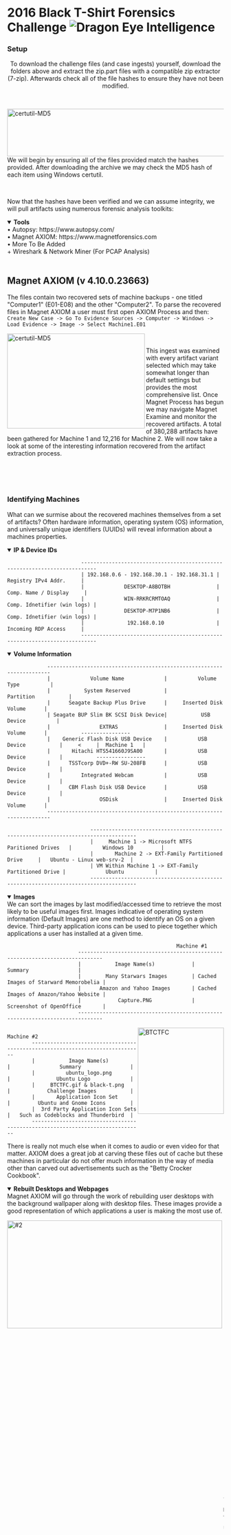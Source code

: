 # 2016 Black T-Shirt Forensics Challenge ![Dragon Eye Intelligence][DEI]
[DEI]:https://github.com/dragoneyeintel/A-Comparative-Analysis-of-Digital-Forensic-Platform-Artifact-Recovery-Capabilities/blob/fdb3456cadce1303e2183c607c3688c0f82f0bb3/imgs/badge.png

### Setup
<p align="center">
    To download the challenge files (and case ingests) yourself, download the folders above and extract the zip.part files with a compatible zip extractor (7-zip). Afterwards check all of the file hashes to ensure they have not been modified.
</p>

<br />

<img src="https://github.com/dragoneyeintel/A-Comparative-Analysis-of-Digital-Forensic-Platform-Artifact-Recovery-Capabilities/blob/7b8983266033500a25e3381b96612046c2a1d507/imgs/certutil-MD5.png" align="right"
     alt="certutil-MD5" width="600" height="110">
We will begin by ensuring all of the files provided match the hashes provided. After downloading the archive we may check the MD5 hash of each item using Windows certutil.

<br />

Now that the hashes have been verified and we can assume integrity, we will pull artifacts using numerous forensic analysis toolkits:
<details open><summary><b>Tools</b></summary>
• Autopsy: https://www.autopsy.com/
<br />
• Magnet AXIOM: https://www.magnetforensics.com
<br />
• More To Be Added
    <br />
+ Wireshark & Network Miner (For PCAP Analysis)
</details>

<br />

## Magnet AXIOM (v 4.10.0.23663)
The files contain two recovered sets of machine backups - one titled "Computer1" (E01-E08) and the other "Computer2". To parse the recovered files in Magnet AXIOM a user must first open AXIOM Process and then:
`Create New Case -> Go To Evidence Sources -> Computer -> Windows -> Load Evidence -> Image -> Select Machine1.E01`

<img src="https://github.com/dragoneyeintel/A-Comparative-Analysis-of-Digital-Forensic-Platform-Artifact-Recovery-Capabilities/blob/76be7711d18ed936754a2e4f216fa74e5d2f978e/imgs/2016-Black-T-Shirt-Forensics-Challenge-%231.png" align="left"
     alt="certutil-MD5" width="320" height="220">

<br />

This ingest was examined with every artifact variant selected which may take somewhat longer than default settings but provides the most comprehensive list. Once Magnet Process has begun we may navigate Magnet Examine and monitor the recovered artifacts. A total of 380,288 artifacts have been gathered for Machine 1 and 12,216 for Machine 2. We will now take a look at some of the interesting information recovered from the artifact extraction process. 

<br /><br /><br />

### Identifying Machines
What can we surmise about the recovered machines themselves from a set of artifacts? Often hardware information, operating system (OS) information, and universally unique identifiers (UUIDs) will reveal information about a machines properties.
<details open><summary><b>IP & Device IDs</b></summary>
    
                            ---------------------------------------------------------------------------
                            | 192.168.0.6 - 192.168.30.1 - 192.168.31.1 |     Registry IPv4 Addr.     |
                            |             DESKTOP-A8BOTBH               |    Comp. Name / Display     |
                            |             WIN-RRKRCRMTOAQ               | Comp. Idnetifier (win logs) |
                            |             DESKTOP-M7P1NB6               | Comp. Idnetifier (win logs) |
                            |              192.168.0.10                 |     Incoming RDP Access     |
                            ---------------------------------------------------------------------------
    
</details>

<details open><summary><b>Volume Information</b></summary>
    
                 -----------------------------------------------------------------------
                 |             Volume Name             |          Volume Type          |
                 |           System Reserved           |           Partition           |
                 |      Seagate Backup Plus Drive      |     Inserted Disk Volume      |
                 | Seagate BUP Slim BK SCSI Disk Device|           USB Device          |
                 |                EXTRAS               |     Inserted Disk Volume      |           ----------------
                 |    Generic Flash Disk USB Device    |          USB Device           |     <     |  Machine 1   |
                 |       Hitachi HTS541660J9SA00       |          USB Device           |           ----------------
                 |      TSSTcorp DVD+-RW SU-208FB      |          USB Device           |
                 |          Integrated Webcam          |          USB Device           |
                 |      CBM Flash Disk USB Device      |          USB Device           |
                 |                OSDisk               |     Inserted Disk Volume      |
                 -----------------------------------------------------------------------
                                                                                                
                               -------------------------------------------------------------------------------------
                               |     Machine 1 -> Microsoft NTFS Paritioned Drives   |          Windows 10         |
                               |       Machine 2 -> EXT-Family Partitioned Drive     |   Ubuntu - Linux web-srv-2  |
                               | VM Within Machine 1 -> EXT-Family Partitioned Drive |             Ubuntu          |
                               -------------------------------------------------------------------------------------
    
</details>
<details open><summary><b>Images</b></summary>
    We can sort the images by last modified/accessed time to retrieve the most likely to be useful images first. Images indicative of operating system information (Default Images) are one method to identify an OS on a given device. Third-party application icons can be used to piece together which applications a user has installed at a given time.

    
                                                           Machine #1
                           ------------------------------------------------------------------------------
                           |           Image Name(s)            |                Summary                |
                           |        Many Starwars Images        | Cached Images of Starward Memorobelia |
                           |      Amazon and Yahoo Images       | Cached Images of Amazon/Yahoo Website |
                           |            Capture.PNG             |        Screenshot of OpenOffice       |
                           ------------------------------------------------------------------------------
    
<img src="https://github.com/dragoneyeintel/A-Comparative-Analysis-of-Digital-Forensic-Platform-Artifact-Recovery-Capabilities/blob/893bde78fcd62325c217bb3aa35f660f2dde7c93/imgs/BTCFC.gif" align="right"
     alt="BTCTFC" width="200" height="200">
    
                                            Machine #2
            ------------------------------------------------------------------------------
            |           Image Name(s)            |                Summary                |
            |          ubuntu_logo.png           |               Ubuntu Logo             |
            |     BTCTFC.gif & black-t.png       |            Challenge Images           |
            |       Application Icon Set         |         Ubuntu and Gnome Icons        |
            |  3rd Party Application Icon Sets   |   Such as Codeblocks and Thunderbird  |
            ------------------------------------------------------------------------------
    
There is really not much else when it comes to audio or even video for that matter. AXIOM does a great job at carving these files out of cache but these machines in particular do not offer much information in the way of media other than carved out advertisements such as the "Betty Crocker Cookbook".
</details>

</details>
<details open><summary><b>Rebuilt Desktops and Webpages</b></summary>
Magnet AXIOM will go through the work of rebuilding user desktops with the background wallpaper along with desktop files. These images provide a good representation of which applications a user is making the most use of.
    
<img src="https://github.com/dragoneyeintel/A-Comparative-Analysis-of-Digital-Forensic-Platform-Artifact-Recovery-Capabilities/blob/2ffe3822b5e2c4845ccc402b1ca3c4e9395adc2a/imgs/2016-Black-T-Shirt-Forensics-Challenge-%232.jpg" align="left"
     alt="#2" width="500" height="250">
 
<br /><br />
    
              -----------------------------------------
    <-        |       Mchine #1 - User "tester"       |
              -----------------------------------------
   
<br /><br /><br />
    
<img src="https://github.com/dragoneyeintel/A-Comparative-Analysis-of-Digital-Forensic-Platform-Artifact-Recovery-Capabilities/blob/e3a3582c66c6a0b1efda1909d977fa3406cdd4d8/imgs/2016-Black-T-Shirt-Forensics-Challenge-%233.png" align="right"
     alt="#3" width="500" height="250">
 
    
<br /><br /><br />
    
    -----------------------------------------
    |       Mchine #1 - User "Carson"       |        ->
    -----------------------------------------
   
<br /><br /><br /><br />

<img src="https://github.com/dragoneyeintel/A-Comparative-Analysis-of-Digital-Forensic-Platform-Artifact-Recovery-Capabilities/blob/4cc617ea58200fecadaed588cccc4607bf96f15f/imgs/2016-Black-T-Shirt-Forensics-Challenge-%234.png" align="left"
     alt="#4" width="400" height="100">
The same is done for webpage cache. It is worth looking through rebuilt webpages as they often reveal unique login information and graphical proof of user actions. In this case we are able to recover a gmail webpage snippit which displays a user email.

    
<br />
</details>

Now that we have a general understanding of frequently used applications and operating system varience, we can start looking for artifacts pertaining to the "Case".

<br />

### Passwords and Tokens
In the "Passwords and Tokens" results category, four Windows username password hashes have been discovered. Although this tool will not crack the hashes for us, they are common weak NTLM hashes which may be easily cracked manually.
<details open><summary><b>Passwords</b></summary>
    
    ---------------------------------------------------------------------- 
    |    Account    |             NTLM Hash             |    Password    |       ----------------------------------
    |    tester     | F2477A144DFF4F216AB81F2AC3E3207D  |    "monkey"    |   <   |   Hashes were extracted from   |
    | Administrator | 31D6CFE0D16AE931B73C59D7E0C089C0  | Default/Empty  |   <   | "Windows\System32\config\SAM"  |
    |    Carlson    | 32ED87BDB5FDC5E9CBA88547376818D4  |    "123456"    |   <   |       Windows Machine (1)      |
    |   Jonathan    | BECEDB42EC3C5C7F965255338BE4453C  |    "letmein"   |       ----------------------------------
    ----------------------------------------------------------------------
    
The "Administrator" hash is actually just a placeholder hash signifying that a password has not been set yet and the account must be setup. No password will work for this account until it is set by another user with proper permissions.
</details>

<br />
    
### Internet, Email, & Browser Artifacts
AXIOM has recovered 30,000 Web Related artifacts pertaining to everything from search history to Flash Cookies and File Download information.
<details open><summary><b>Autofill, Headers, and Cookies</b></summary>
<img src="https://github.com/dragoneyeintel/A-Comparative-Analysis-of-Digital-Forensic-Platform-Artifact-Recovery-Capabilities/blob/ca21e3ccbb348b3dceda5fbb933f530116994821/imgs/2016-Black-T-Shirt-Forensics-Challenge-%235.png" align="left"
     alt="#4" width="400" height="170">
We will ignore general cookies for the time being, as we will not be able to use them to bypass login due to this challenge being five years old at this point. We can however take a look at Google Chrome, Edge, Firefox, Internet Explorer, and WebKit history along with header information. Google Chrome Autofil and Current Session artifacts provide us assurance of the previously found email.
    
<br /><br />
    
</details>

<details open><summary><b>Downloads</b></summary>

                                                           Machine #1
                           ------------------------------------------------------------------------------
                           |            File Name(s)            |                Source                 |
                           |            vmware_free             |             Edge/IE Cache             |
                           |              firefox               |             Edge/IE Cache             |
                           |          ChromeSetup.exe           |             Firefox Cache             |
                           ------------------------------------------------------------------------------
                               Yes the madlad downloaded Firefox from IE and then Chrome from Firefox
 
</details>
    
<details open><summary><b>Search History / Params</b></summary>
Web related history can point to local device files and may be used to alert us to recently accessed user-created files.
    
                                                               Machine #1
                      -------------------------------------------------------------------------------------------
                      |               Link / Webpage                |                  Source                   |
                      |      C:\Users\Carson\Documents\locked       |         IE Cache (Weekly History)         |
                      |    C:\Users\tester\Documents\HiTek.odp      |         IE Cache (Weekly History)         |
                      |            G:\IP Addresses.txt              |         IE Cache (Weekly History)         |
                      |    Users\tester\Documents\DNS Records.ods   |         IE Cache (Weekly History)         |
                      |    tester\Documents\network-architecture    |         IE Cache (Weekly History)         |
                      |                E:\grays_4.png               |         IE Cache (Weekly History)         |
                      |       E:\Ubuntu 64-bit 15.10.vmwarevm       |         IE Cache (Weekly History)         |
                      |              H:\passwords.txt               |         IE Cache (Weekly History)         |
                      |    C:\Users\Carson\Pictures\Capture.PNG     |         IE Cache (Weekly History)         |
                      |      C:\Users\Carson\Documents\locked       |         IE Cache (Weekly History)         |
                      |     system32\oobe\FirstLogonAnim.html       |         IE Cache (Weekly History)         |
                      |     Dropbox, Box, Ubuntu One, Sky Drive     |          Cloud Services Accessed          |
                      |Flickr, Twitter, Facebook, LinkedIn, Reddit  |      Social Media Services Accessed       |
                      |               Many HTTP Links               |               Chrome Cache                |
                      |   Flapper, WidevineCdm, EV Certs Whitelist  |            Chrome Extentions              |
                      |         mrobinson4614@stevenson.edu         |   FF -  VmWare Parameter (EMail)          |
                      |                 410-940-9782                |   FF -  VmWare Parameter (Phone)          |
                      |             T4WH-M6E3-WRBW-8T9Q             |   FF - VmWare Parameter (Prod Key)        |
                      |                 witchcraft                  |   FF - VmWare Parameter (Username)        |
                      |               Michael Robinaon              |   FF -   VmWare Parameter (Name)          |
                      |            Stevenson University             |   FF - VmWare Parameter (Company Name)    |
                      |     Metasploit Professional Client Links    |   FF -       Virtual Machines             |
                      |    exploit/.../adobe_flash_nellymoser_bof   |   FF -       Virtual Machines             |
                      -------------------------------------------------------------------------------------------
 
</details>

<br />
    
### Documents and Logging
    
<details open><summary><b>Readable Documents</b></summary>
    
                                                           Machine #1
                        ---------------------------------------------------------------------------------------
                        |             Document Name             |                   Summary                   |  
                pdf ->  |            Metasploit Docs            | Many Docs Indicating User Has Installed MSF |
                pdf ->  |            Veracrypt Docs             |       Docs Indicating use of Veracrypt      |
                doc ->  |               notes.doc               |                Word Document                |
                doc ->  |          Next-character.docx          |                Word Document                |
         writer doc ->  |             Projects.odt              |               Writer Document               |
         writer doc ->  |            Evaluations.odt            |               Writer Document               |
         writer doc ->  |              Notes.odt                |               Writer Document               |
         writer doc ->  |           Laser-Widget.odt            |               Writer Document               |
         writer doc ->  |              notes.odt                |               Writer Document               |
         writer doc ->  |              Report.odt               |               Writer Document               |
         writer doc ->  |              Warning.odt              |               Writer Document               |
         writer doc ->  |           B List 2015.odt             |               Writer Document               |
         writer doc ->  |        Happy Birthday Ben.odt         |               Writer Document               |
                        ---------------------------------------------------------------------------------------
 
</details>
    
<details open><summary><b>Logging & Security</b></summary>
    
                                               Machine #1
         ------------------------------------------------------------------------------------
         |             Artifact Name             |                Summary                   |  
         |    VMware Player, Chrome, Firefox     |          Installed Applications          |  
         | VeraCrypt, WinSCP 5.7.6, Adobe Reader |          Installed Applications          |  
         |     Open Office, Realtek Drivers      |          Installed Applications          |
         |          192.168.0.10 - RDP           |  RDP Connection Established, Logged On   |
         | tester, Administrator, Carlson, Guest |        Recovered Account Usernames       |
         |        DefaultAccount, Jonathan       |        Recovered Account Usernames       |
         |   Firefox Setup Stub 42.0.exe->(UPX)  |      Windows Defender Malicious File     | <- sigseq=0x0000055551CE2A24
         |         VMware Player\zip.exe         |      Windows Defender Malicious File     | <- sigseq=0x00000555B74979F0
         |       WinSCP\PuTTY\is-BP5UF.tmp       |      Windows Defender Malicious File     | <- sigseq=0x00000555C1725C4C
         |       WinSCP\PuTTY\puttygen.exe       |      Windows Defender Malicious File     | <- sigseq=0x00000555C1725C4C
         |  IKE and AuthIP IPsec Keying Modules  |         Modified Auth Services           |
         |             Carlson User              |              Remote Logon                |
         |            ANONYMOUS User             |             Network Logon                | <- Anon had access to login to 
         |       Many NT AUTHORITY Logons        |             Service Logon                |          NT AUTHORITY
         ------------------------------------------------------------------------------------
 
</details>
    
<details open><summary><b>Other</b></summary>
    
                                                              Machine #1
                        ---------------------------------------------------------------------------------------
                        |               Artifact Name              |          Summary / Artifact Type         |
                        |               VeraCrypt.exe              |   Antiforensic tool (Seen on Desktop)    |
                        |                  locked                  |              Encrypted File              |
                        |           network-architecture           |              Encrypted File              |
                        |          ev_hashes_whitelist.bin         |              Encrypted File              |
                        | 62A8F87D1165BC1EE9A41CEB9CE5E9D57F37E4CE |              Encrypted File              |
                        |           videoplayback[1].mp4           | Encrypted File (Probably Just Corrupted) |
                        |          Virtual Disk-s001.vmdk          |               Virtual Disk               |
                        |          Virtual Disk-s002.vmdk          |               Virtual Disk               |
                        |          Virtual Disk-s003.vmdk          |               Virtual Disk               |
                        |             Virtual Disk.vdmk            |               Virtual Disk               |
                        ---------------------------------------------------------------------------------------
    
                                                              Machine #2
                        ---------------------------------------------------------------------------------------
                        |               Artifact Name              |         Summary / Artifact Type          |
                        |                 initrd.img               |              Encrypted File              |
                        |                  X3fw.ncf                |              Encrypted File              |
                        |               memtest86+.iso             |                 ISO File                 |
                        ---------------------------------------------------------------------------------------
 
</details>
    
<br />
    
## Autopsy
N/A For Time Being

## All Artifacts
    
                   --------------------------------------------------------------------------------------------
                   |  192.168.0.6 - 192.168.30.1 - 192.168.31.1  |            Registry IPv4 Addr.             |
                   |               DESKTOP-A8BOTBH               |           Comp. Name / Display             |
                   |               WIN-RRKRCRMTOAQ               |        Comp. Idnetifier (win logs)         |
                   |               DESKTOP-M7P1NB6               |        Comp. Idnetifier (win logs)         |
                   |                192.168.0.10                 |            Incoming RDP Access             |
                   |                 Volume Name                 |                Volume Type                 |
                   |              System Reserved                |                 Partition                  |
                   |            Seagate Backup Plus Drive        |           Inserted Disk Volume             |
                   |    Seagate BUP Slim BK SCSI Disk Device     |                 USB Device                 |
                   |                    EXTRAS                   |           Inserted Disk Volume             |           ----------------
                   |        Generic Flash Disk USB Device        |                USB Device                  |     <     |  Machine 1   |
                   |           Hitachi HTS541660J9SA00           |                USB Device                  |           ----------------
                   |          TSSTcorp DVD+-RW SU-208FB          |                USB Device                  |
                   |              Integrated Webcam              |                USB Device                  |
                   |          CBM Flash Disk USB Device          |                USB Device                  |
                   |                    OSDisk                   |            Inserted Disk Volume            |
                   |Machine 1 -> Microsoft NTFS Paritioned Drives|                Windows 10                  |
                   | Machine 2 -> EXT-Family Partitioned Drive   |              Ubuntu - Linux                |
                   |              Many Starwars Images           |  Cached Images of Starward Memorobelia     |
                   |            Amazon and Yahoo Images          |  Cached Images of Amazon/Yahoo Website     |
                   |                 Capture.PNG                 |         Screenshot of OpenOffice           |
                   |                 Image Name(s)               |                 Summary                    |
                   |                ubuntu_logo.png              |                Ubuntu Logo                 |
                   |          BTCTFC.gif & black-t.png           |             Challenge Images               |
                   |            Application Icon Set             |          Ubuntu and Gnome Icons            |
                   |      3rd Party Application Icon Sets        |    Such as Codeblocks and Thunderbird      |
                   |                  tester                     |                   "monkey"                 |
                   |                Administrator                |               Default/Empty                | 
                   |                 Carlson                     |                  "123456"                  | 
                   |                  Jonathan                   |                  "letmein"                 | 
                   |                vmware_free                  |                Edge/IE Cache               |
                   |                  firefox                    |                Edge/IE Cache               |
                   |              ChromeSetup.exe                |                Firefox Cache               |
                   |      C:\Users\Carson\Documents\locked       |          IE Cache (Weekly History)         |
                   |    C:\Users\tester\Documents\HiTek.odp      |          IE Cache (Weekly History)         |
                   |            G:\IP Addresses.txt              |          IE Cache (Weekly History)         |
                   |    Users\tester\Documents\DNS Records.ods   |          IE Cache (Weekly History)         |
                   |    tester\Documents\network-architecture    |          IE Cache (Weekly History)         |
                   |                E:\grays_4.png               |          IE Cache (Weekly History)         |
                   |       E:\Ubuntu 64-bit 15.10.vmwarevm       |          IE Cache (Weekly History)         |
                   |              H:\passwords.txt               |          IE Cache (Weekly History)         |
                   |    C:\Users\Carson\Pictures\Capture.PNG     |          IE Cache (Weekly History)         |
                   |      C:\Users\Carson\Documents\locked       |          IE Cache (Weekly History)         |
                   |     system32\oobe\FirstLogonAnim.html       |          IE Cache (Weekly History)         |
                   |     Dropbox, Box, Ubuntu One, Sky Drive     |           Cloud Services Accessed          |
                   |Flickr, Twitter, Facebook, LinkedIn, Reddit  |       Social Media Services Accessed       |
                   |               Many HTTP Links               |                Chrome Cache                |
                   |   Flapper, WidevineCdm, EV Certs Whitelist  |             Chrome Extentions              |
                   |         mrobinson4614@stevenson.edu         |    FF -  VmWare Parameter (EMail)          |
                   |                 410-940-9782                |    FF -  VmWare Parameter (Phone)          |
                   |             T4WH-M6E3-WRBW-8T9Q             |    FF - VmWare Parameter (Prod Key)        |
                   |                 witchcraft                  |    FF - VmWare Parameter (Username)        |
                   |               Michael Robinaon              |    FF -   VmWare Parameter (Name)          |
                   |            Stevenson University             |    FF - VmWare Parameter (Company Name)    |
                   |     Metasploit Professional Client Links    |    FF -       Virtual Machines             |
                   |    exploit/.../adobe_flash_nellymoser_bof   |    FF -       Virtual Machines             | 
           pdf ->  |               Metasploit Docs               | Many Docs Indicating User Has Installed MSF |
           pdf ->  |               Veracrypt Docs                |       Docs Indicating use of Veracrypt      |
           doc ->  |                  notes.doc                  |                Word Document                |
           doc ->  |             Next-character.docx             |                Word Document                |
    writer doc ->  |                Projects.odt                 |               Writer Document               |
    writer doc ->  |               Evaluations.odt               |               Writer Document               |
    writer doc ->  |                 Notes.odt                   |               Writer Document               |
    writer doc ->  |              Laser-Widget.odt               |               Writer Document               |
    writer doc ->  |                 notes.odt                   |               Writer Document               |
    writer doc ->  |                 Report.odt                  |               Writer Document               |
    writer doc ->  |                 Warning.odt                 |               Writer Document               |
    writer doc ->  |              B List 2015.odt                |               Writer Document               |
    writer doc ->  |           Happy Birthday Ben.odt            |               Writer Document               |
                   |       VMware Player, Chrome, Firefox        |            Installed Applications           |  
                   |    VeraCrypt, WinSCP 5.7.6, Adobe Reader    |            Installed Applications           |  
                   |        Open Office, Realtek Drivers         |            Installed Applications           |
                   |             192.168.0.10 - RDP              |    RDP Connection Established, Logged On    |
                   |    tester, Administrator, Carlson, Guest    |          Recovered Account Usernames        |
                   |           DefaultAccount, Jonathan          |          Recovered Account Usernames        |
                   |      Firefox Setup Stub 42.0.exe->(UPX)     |        Windows Defender Malicious File      | <- sigseq=0x0000055551CE2A24
                   |            VMware Player\zip.exe            |        Windows Defender Malicious File      | <- sigseq=0x00000555B74979F0
                   |          WinSCP\PuTTY\is-BP5UF.tmp          |        Windows Defender Malicious File      | <- sigseq=0x00000555C1725C4C
                   |          WinSCP\PuTTY\puttygen.exe          |        Windows Defender Malicious File      | <- sigseq=0x00000555C1725C4C
                   |     IKE and AuthIP IPsec Keying Modules     |           Modified Auth Services            |
                   |                Carlson User                 |                Remote Logon                 |
                   |               ANONYMOUS User                |               Network Logon                 | <- Anon had access to login to 
                   |          Many NT AUTHORITY Logons           |               Service Logon                 |          NT AUTHORITY
                   |                  VeraCrypt.exe              |     Antiforensic tool (Seen on Desktop)     |
                   |                     locked                  |                Encrypted File               |
                   |              network-architecture           |                Encrypted File               |
                   |             ev_hashes_whitelist.bin         |                Encrypted File               |
                   |    62A8F87D1165BC1EE9A41CEB9CE5E9D57F37E4CE |                Encrypted File               |
                   |              videoplayback[1].mp4           |   Encrypted File (Probably Just Corrupted)  |
                   |             Virtual Disk-s001.vmdk          |                 Virtual Disk                |
                   |             Virtual Disk-s002.vmdk          |                 Virtual Disk                |
                   |             Virtual Disk-s003.vmdk          |                 Virtual Disk                |
                   |                Virtual Disk.vdmk            |                 Virtual Disk                |
                   |                    initrd.img               |                Encrypted File               |
                   |                     X3fw.ncf                |                Encrypted File               |
                   |                  memtest86+.iso             |                   ISO File                  |
                   ---------------------------------------------------------------------------------------------
    
<br />
    
## Manual
Although a good set of artifacts are collated by forensic toolkits, there is just an impossibly large range of what can serve as an artifact. Not all of what we may be looking for is taken into account by the tools and we should always look through the directory structure manually for suspicious and interesting files. Thankfully all of these toolkits provide a dedicated file browser/extractor for us to manually look through.
    
<details open><summary><b>PCAP Analysis</b></summary>
  
For PCAP analysis (we were given a packet capture alongside the disks) we will use Wireshark and Network Miner. Network miner in particular does a great job at automatically carving all downloaded files (over tcp) and providing them to us for analysis as well as providing lists of login attempts. Wireshark provides a more technical and manual interface but can allow for some complex tasks. The provided file - a pcapng file - is not naturally compatible with network miner, so we will convert the file manually before using the tool. To do so we can run the following command: `tcpdump -r input -w output`

<p align="center">
  <img width="500" height="90" src="https://github.com/dragoneyeintel/A-Comparative-Analysis-of-Digital-Forensic-Platform-Artifact-Recovery-Capabilities/blob/0ef94b32b0e3909856f9c3787435957f3b8e9016/imgs/2016-Black-T-Shirt-Forensics-Challenge-%236.png">
</p>
    
<br />

    
    
                                                      PCAP (Network Miner)
                       ----------------------------------------------------------------------------------
                       |             Artifact Name             |        Summary / Artifact Type         |
                       |          192.168.0.8 - Linux          |     FTP Logon - webmaster:password     |
                       |            91.189.91.14/15            |         Ubuntu Distro Download         |
                       |  192.196.0.8/4 - The "HiTeK Folder"   |     Will Have Its Own Section Below    |
                       ----------------------------------------------------------------------------------
 
</details>
    
<details open><summary><b>HiTeK Folder</b></summary>
The recovered TCP files from the 192.168.0.8 IP Address display the companies (HiTeKs) website along with backend files. Within is a zip titled "Secrets.zip" and another titled "BusinessStrategy.zip". These zips are password locked so we cannot see the contents.
In the "Secrets.zip" directory is a file named "Secrets.rtf" and in the "BusinessStrategy.zip" directory is a file named "BusinessStrategy.rtf". To extract these files we must first know the password. Rather than seeking out the password we can just bruteforce it with a wordlist. After cracking the zip password using John The Ripper we sucessfully recover the files. The password for Secrets ended up being "crazylongpassword" and "VeryLongP@ssw0rd" for BusinessStrategy.
    
<p align="center">
  <br />
  <img width="300" height="100" src="https://github.com/dragoneyeintel/A-Comparative-Analysis-of-Digital-Forensic-Platform-Artifact-Recovery-Capabilities/blob/90c546ccc2f6ef5ab93709a1401583872e75a31e/imgs/2016-Black-T-Shirt-Forensics-Challenge-%237.png">
  <img width="380" height="100" src="https://github.com/dragoneyeintel/A-Comparative-Analysis-of-Digital-Forensic-Platform-Artifact-Recovery-Capabilities/blob/90c546ccc2f6ef5ab93709a1401583872e75a31e/imgs/2016-Black-T-Shirt-Forensics-Challenge-%238.png">
  <br />
</p>

Anybody who had access to the HiTeK website was able to download these files and although password protected can crack them as we just saw. In the packet capture the IP Address 192.168.0.4 had downloaded these two files in particular from the server at 192.168.0.8.
</details>
    
<details open><summary><b>Wireshark</b></summary>
To get more information we will open up wireshark and monitor these IP AddressesThe webmaster:password FTP login which we saw earlier is performed by IP 192.168.0.6 afterwhich they had used FTP commands to cd into the www directory and store the two zip files. The user used CHMOD 644 on the files before exiting. The 192.168.0.2 IP was just a dummy machine navigating to the website and checking that the files would download successfully.
</details>
    
## Conclusion
In this scenerio the owners of each machine on the network must be identified and mapped to their IP. It is likely that a competetor organization has planted the files on the webserver but they must have already had some access or an insider as they were working on the local network. This could have been prevented if the password had been set manually and stronger passwords were used across the company.
    
Where digital forensic analysis tools really shine is when carving and fragmented data comes into play. Automated rebuilding of these fragmented memory segments provides us with files and artifacts otherwise unrecoverable by hand. The reason we recieve so many seemingly "useless" artifacts is because well it is hard for a tool to actually know what we as investigators need, so they provide us with all of the information and we can sift through it and find the meaningful artifacts ourselves - and this is the best possible solution. 

